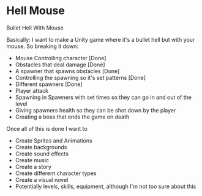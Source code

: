 # Hell Mouse
Bullet Hell With Mouse

Basically: I want to make a Unity game where it's a bullet hell but with your mouse.
So breaking it down:
- Mouse Controlling character [Done]
- Obstacles that deal damage [Done]
- A spawner that spawns obstacles [Done]
- Controlling the spawning so it's set patterns [Done]
- Different spawners [Done]
- Player attack
- Spawning in Spawners with set times so they can go in and out of the level
- Giving spawners health so they can be shot down by the player
- Creating a boss that ends the game on death


Once all of this is done I want to
- Create Sprites and Animations
- Create backgrounds
- Create sound effects
- Create music
- Create a story
- Create different character types
- Create a visual novel
- Potentially levels, skills, equipment, although I'm not too sure about this
